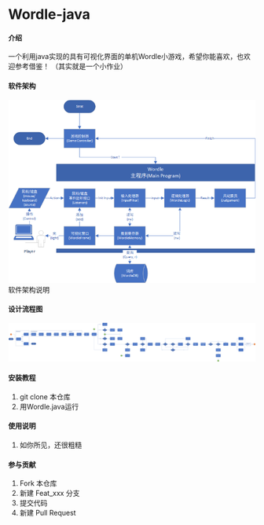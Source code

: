 # Wordle-java

#### 介绍

一个利用java实现的具有可视化界面的单机Wordle小游戏，希望你能喜欢，也欢迎参考借鉴！
（其实就是一个小作业）

#### 软件架构

![img.png](README_IMGs/img.png)软件架构说明

#### 设计流程图

![img.png](img.png)

#### 安装教程

1. git clone 本仓库
2. 用Wordle.java运行

#### 使用说明

1. 如你所见，还很粗糙

#### 参与贡献

1. Fork 本仓库
2. 新建 Feat_xxx 分支
3. 提交代码
4. 新建 Pull Request

